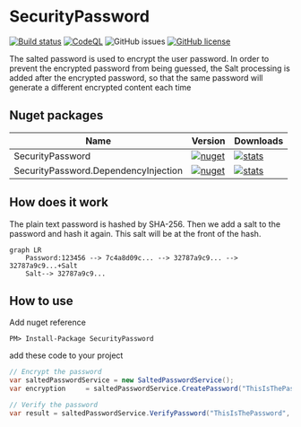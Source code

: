 ﻿# SecurityPassword
[![Build status](https://ci.appveyor.com/api/projects/status/qsc7d2uwxopdx2d8?svg=true)](https://ci.appveyor.com/project/nepton/securitypassword)
[![CodeQL](https://github.com/nepton/SecurityPassword/actions/workflows/codeql.yml/badge.svg)](https://github.com/nepton/SecurityPassword/actions/workflows/codeql.yml)
![GitHub issues](https://img.shields.io/github/issues/nepton/SecurityPassword.svg)
[![GitHub license](https://img.shields.io/badge/license-MIT-blue.svg)](https://github.com/nepton/SecurityPassword/blob/master/LICENSE)

The salted password is used to encrypt the user password. In order to prevent the encrypted password from being guessed,
the Salt processing is added after the encrypted password, so that the same password will generate a different encrypted
content each time

## Nuget packages

| Name                                 | Version                                                                                                                                                   | Downloads                                                                                                                                                  |
|--------------------------------------|-----------------------------------------------------------------------------------------------------------------------------------------------------------|------------------------------------------------------------------------------------------------------------------------------------------------------------|
| SecurityPassword                     | [![nuget](https://img.shields.io/nuget/v/SecurityPassword.svg)](https://www.nuget.org/packages/SecurityPassword/)                                         | [![stats](https://img.shields.io/nuget/dt/SecurityPassword.svg)](https://www.nuget.org/packages/SecurityPassword/)                                         |
| SecurityPassword.DependencyInjection | [![nuget](https://img.shields.io/nuget/v/SecurityPassword.DependencyInjection.svg)](https://www.nuget.org/packages/SecurityPassword.DependencyInjection/) | [![stats](https://img.shields.io/nuget/dt/SecurityPassword.DependencyInjection.svg)](https://www.nuget.org/packages/SecurityPassword.DependencyInjection/) |

## How does it work
The plain text password is hashed by SHA-256. Then we add a salt to the password and hash it again. This salt will be at the front of the hash.

```mermaid
graph LR
    Password:123456 --> 7c4a8d09c... --> 32787a9c9... --> 32787a9c9...+Salt
    Salt--> 32787a9c9...                              
```

## How to use
Add nuget reference
```
PM> Install-Package SecurityPassword
```

add these code to your project

```C#
// Encrypt the password
var saltedPasswordService = new SaltedPasswordService();
var encryption     = saltedPasswordService.CreatePassword("ThisIsThePassword");

// Verify the password
var result = saltedPasswordService.VerifyPassword("ThisIsThePassword", encryption);
```

